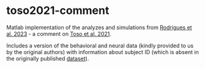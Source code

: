 # toso2021-comment

Matlab implementation of the analyzes and simulations from [Rodrigues et al. 2023](https://www.biorxiv.org/content/10.1101/2023.11.13.566826v1.article-metrics) - a comment on [Toso et al. 2021](https://doi.org/10.1016/j.neuron.2021.08.020).

Includes a version of the behavioral and neural data (kindly provided to us by the original authors) with information about subject ID (which is absent in the originally published [dataset](https://data.mendeley.com/datasets/wp9h39kbtv/2)).
